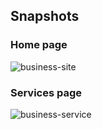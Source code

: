 ## Snapshots

### Home page
![business-site](https://user-images.githubusercontent.com/67522406/102297456-54b7fe80-3f75-11eb-8dc4-5c6f5478dd22.png)

### Services page

![business-service](https://user-images.githubusercontent.com/67522406/102297477-5c77a300-3f75-11eb-97dd-2edf595b0413.png)
